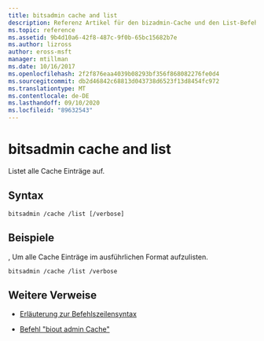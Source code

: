```yaml
---
title: bitsadmin cache and list
description: Referenz Artikel für den bizadmin-Cache und den List-Befehl, der alle Cache Einträge auflistet.
ms.topic: reference
ms.assetid: 9b4d10a6-42f8-487c-9f0b-65bc15682b7e
ms.author: lizross
author: eross-msft
manager: mtillman
ms.date: 10/16/2017
ms.openlocfilehash: 2f2f876eaa4039b08293bf356f868082276fe0d4
ms.sourcegitcommit: db2d46842c68813d043738d6523f13d8454fc972
ms.translationtype: MT
ms.contentlocale: de-DE
ms.lasthandoff: 09/10/2020
ms.locfileid: "89632543"
---
```

# <a name="bitsadmin-cache-and-list"></a>bitsadmin cache and list

Listet alle Cache Einträge auf.

## <a name="syntax"></a>Syntax

```
bitsadmin /cache /list [/verbose]
```

## <a name="examples"></a>Beispiele

, Um alle Cache Einträge im ausführlichen Format aufzulisten.

```
bitsadmin /cache /list /verbose
```

## <a name="additional-references"></a>Weitere Verweise

- [Erläuterung zur Befehlszeilensyntax](command-line-syntax-key.md)

- [Befehl "biout admin Cache"](bitsadmin-cache.md)
